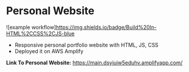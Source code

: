 # Personal Website 
![example workflow]https://img.shields.io/badge/Build%20In-HTML%2CCSS%2CJS-blue
<br>
- Responsive personal portfolio website with HTML, JS, CSS
- Deployed it on AWS Amplify

**Link To Personal Website:** 
https://main.dsyiuiw5eduhv.amplifyapp.com/
